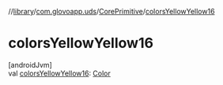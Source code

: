 //[library](../../../index.md)/[com.glovoapp.uds](../index.md)/[CorePrimitive](index.md)/[colorsYellowYellow16](colors-yellow-yellow16.md)

# colorsYellowYellow16

[androidJvm]\
val [colorsYellowYellow16](colors-yellow-yellow16.md): [Color](https://developer.android.com/reference/kotlin/androidx/compose/ui/graphics/Color.html)
